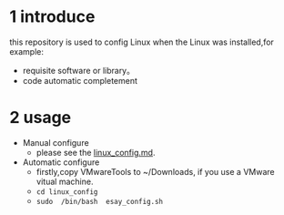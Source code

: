 # 1 introduce
this repository is used to config Linux when the Linux was installed,for example:

*  requisite software or library。
*  code automatic completement

# 2 usage
* Manual configure 
	* please see the [linux_config.md](https://github.com/liao20081228/linux_config/blob/master/linux_config.md).
* Automatic configure
  * firstly,copy VMwareTools to ~/Downloads, if you use a VMware vitual machine.
  * `cd linux_config`
  * `sudo  /bin/bash  esay_config.sh`

